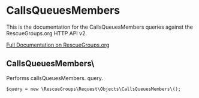 # CallsQueuesMembers

This is the documentation for the CallsQueuesMembers queries against the RescueGroups.org HTTP API v2.

[Full Documentation on RescueGroups.org](https://userguide.rescuegroups.org/display/APIDG/Object+definitions#Objectdefinitions-callsQueuesMembers)

## CallsQueuesMembers\

Performs callsQueuesMembers. query.

    $query = new \RescueGroups\Request\Objects\CallsQueuesMembers\();


